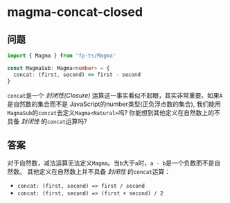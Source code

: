 # magma-concat-closed

## 问题

```ts
import { Magma } from 'fp-ts/Magma'

const MagmaSub: Magma<number> = {
  concat: (first, second) => first - second
}
```

`concat`是一个 _封闭性(Closure)_ 运算这一事实看似不起眼，其实非常重要。如果`A`是自然数的集合而不是 JavaScript的number类型(正负浮点数的集合), 我们能用`MagmaSub`的`concat`去定义`Magma<Natural>`吗? 你能想到其他定义在自然数上的不具备 _封闭性_ 的`concat`运算吗?

## 答案

对于自然数，减法运算无法定义`Magma`。当`b`大于`a`时，`a - b`是一个负数而不是自然数。
其他定义在自然数上并不具备 _封闭性_ 的`concat`运算：

- `concat: (first, second) => first / second`
- `concat: (first, second) => (first + second) / 2`
